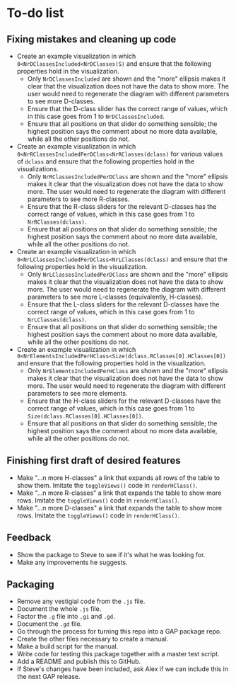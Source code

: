 
# To-do list

## Fixing mistakes and cleaning up code

 * Create an example visualization in which
   `0<NrDClassesIncluded<NrDClasses(S)` and ensure that the following
   properties hold in the visualization.
    * Only `NrDClassesIncluded` are shown and the "more" ellipsis makes it
      clear that the visualization does not have the data to show more.
      The user would need to regenerate the diagram with different
      parameters to see more D-classes.
    * Ensure that the D-class slider has the correct range of values,
      which in this case goes from 1 to `NrDClassesIncluded`.
    * Ensure that all positions on that slider do something sensible; the
      highest position says the comment about no more data available,
      while all the other positions do not.
 * Create an example visualization in which
   `0<NrRClassesIncludedPerDClass<NrRClasses(dclass)` for various values
   of `dclass` and ensure that the following properties hold in the
   visualizations.
    * Only `NrRClassesIncludedPerDClass` are shown and the "more" ellipsis
      makes it clear that the visualization does not have the data to show
      more.  The user would need to regenerate the diagram with different
      parameters to see more R-classes.
    * Ensure that the R-class sliders for the relevant D-classes has the
      correct range of values, which in this case goes from 1 to
      `NrRClasses(dclass)`.
    * Ensure that all positions on that slider do something sensible; the
      highest position says the comment about no more data available,
      while all the other positions do not.
 * Create an example visualization in which
   `0<NrLClassesIncludedPerDClass<NrLClasses(dclass)` and ensure that the
   following properties hold in the visualization.
    * Only `NrLClassesIncludedPerDClass` are shown and the "more" ellipsis
      makes it clear that the visualization does not have the data to show
      more.  The user would need to regenerate the diagram with different
      parameters to see more L-classes (equivalently, H-classes).
    * Ensure that the L-class sliders for the relevant D-classes have the
      correct range of values, which in this case goes from 1 to
      `NrLClasses(dclass)`.
    * Ensure that all positions on that slider do something sensible; the
      highest position says the comment about no more data available,
      while all the other positions do not.
 * Create an example visualization in which
   `0<NrElementsIncludedPerHClass<Size(dclass.RClasses[0].HClasses[0])`
   and ensure that the following properties hold in the visualization.
    * Only `NrElementsIncludedPerHClass` are shown and the "more" ellipsis
      makes it clear that the visualization does not have the data to show
      more.  The user would need to regenerate the diagram with different
      parameters to see more elements.
    * Ensure that the H-class sliders for the relevant D-classes have the
      correct range of values, which in this case goes from 1 to
      `Size(dclass.RClasses[0].HClasses[0])`.
    * Ensure that all positions on that slider do something sensible; the
      highest position says the comment about no more data available,
      while all the other positions do not.

## Finishing first draft of desired features

 * Make "...n more H-classes" a link that expands all rows of the table
   to show them.  Imitate the `toggleViews()` code in `renderHClass()`.
 * Make "...n more R-classes" a link that expands the table to show
   more rows.  Imitate the `toggleViews()` code in `renderHClass()`.
 * Make "...n more D-classes" a link that expands the table to show
   more rows.  Imitate the `toggleViews()` code in `renderHClass()`.

## Feedback

 * Show the package to Steve to see if it's what he was looking for.
 * Make any improvements he suggests.

## Packaging

 * Remove any vestigial code from the `.js` file.
 * Document the whole `.js` file.
 * Factor the `.g` file into `.gi` and `.gd`.
 * Document the `.gd` file.
 * Go through the process for turning this repo into a GAP package repo.
 * Create the other files necessary to create a manual.
 * Make a build script for the manual.
 * Write code for testing this package together with a master test script.
 * Add a README and publish this to GitHub.
 * If Steve's changes have been included, ask Alex if we can include this
   in the next GAP release.
